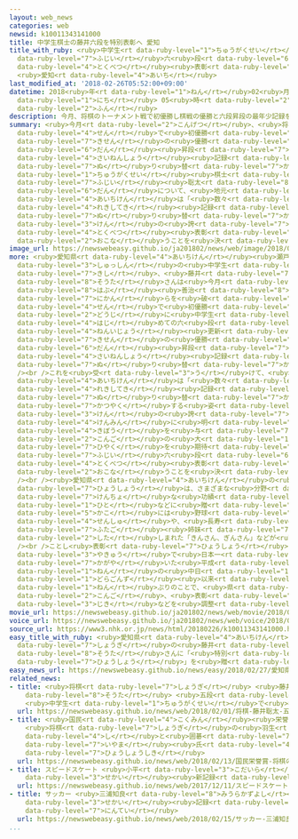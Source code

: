 ```yaml
---
layout: web_news
categories: web
newsid: k10011343141000
title: 中学生棋士の藤井六段を特別表彰へ 愛知
title_with_ruby: <ruby>中学生<rt data-ruby-level="1">ちゅうがくせい</rt></ruby><ruby>棋士<rt data-ruby-level="7">きし</rt></ruby>の<ruby>藤井<rt
  data-ruby-level="7">ふじい</rt></ruby>六<ruby>段<rt data-ruby-level="6">だん</rt></ruby>を<ruby>特別<rt
  data-ruby-level="4">とくべつ</rt></ruby><ruby>表彰<rt data-ruby-level="7">ひょうしょう</rt></ruby>へ
  <ruby>愛知<rt data-ruby-level="4">あいち</rt></ruby>
last_modified_at: '2018-02-26T05:52:00+09:00'
datetime: 2018<ruby>年<rt data-ruby-level="1">ねん</rt></ruby>02<ruby>月<rt data-ruby-level="1">がつ</rt></ruby>26<ruby>日<rt
  data-ruby-level="1">にち</rt></ruby> 05<ruby>時<rt data-ruby-level="2">じ</rt></ruby>52<ruby>分<rt
  data-ruby-level="2">ふん</rt></ruby>
description: 今月、将棋のトーナメント戦で初優勝し棋戦の優勝と六段昇段の最年少記録を塗り替えた中学生棋士の藤井聡太六段について、地元の愛知県は「数々の歴史的記録を塗り替え県の誇りだ」として特別表彰を行うことを決めました。
summary: <ruby>今月<rt data-ruby-level="2">こんげつ</rt></ruby>、<ruby>将棋<rt data-ruby-level="7">しょうぎ</rt></ruby>のトーナメント<ruby>戦<rt
  data-ruby-level="4">せん</rt></ruby>で<ruby>初優勝<rt data-ruby-level="6">はつゆうしょう</rt></ruby>し<ruby>棋戦<rt
  data-ruby-level="7">きせん</rt></ruby>の<ruby>優勝<rt data-ruby-level="6">ゆうしょう</rt></ruby>と六<ruby>段<rt
  data-ruby-level="6">だん</rt></ruby><ruby>昇段<rt data-ruby-level="7">しょうだん</rt></ruby>の<ruby>最年少<rt
  data-ruby-level="4">さいねんしょう</rt></ruby><ruby>記録<rt data-ruby-level="4">きろく</rt></ruby>を<ruby>塗<rt
  data-ruby-level="7">ぬ</rt></ruby>り<ruby>替<rt data-ruby-level="7">か</rt></ruby>えた<ruby>中学生<rt
  data-ruby-level="1">ちゅうがくせい</rt></ruby><ruby>棋士<rt data-ruby-level="7">きし</rt></ruby>の<ruby>藤井<rt
  data-ruby-level="7">ふじい</rt></ruby><ruby>聡太<rt data-ruby-level="8">そうた</rt></ruby>六<ruby>段<rt
  data-ruby-level="6">だん</rt></ruby>について、<ruby>地元<rt data-ruby-level="2">じもと</rt></ruby>の<ruby>愛知県<rt
  data-ruby-level="4">あいちけん</rt></ruby>は「<ruby>数々<rt data-ruby-level="2">かずかず</rt></ruby>の<ruby>歴史的<rt
  data-ruby-level="4">れきしてき</rt></ruby><ruby>記録<rt data-ruby-level="4">きろく</rt></ruby>を<ruby>塗<rt
  data-ruby-level="7">ぬ</rt></ruby>り<ruby>替<rt data-ruby-level="7">か</rt></ruby>え<ruby>県<rt
  data-ruby-level="3">けん</rt></ruby>の<ruby>誇<rt data-ruby-level="7">ほこ</rt></ruby>りだ」として<ruby>特別<rt
  data-ruby-level="4">とくべつ</rt></ruby><ruby>表彰<rt data-ruby-level="7">ひょうしょう</rt></ruby>を<ruby>行<rt
  data-ruby-level="2">おこな</rt></ruby>うことを<ruby>決<rt data-ruby-level="3">き</rt></ruby>めました。
image_url: https://newswebeasy.github.io/ja201802/news/web/image/2018/02/26/K10011343141_1802260650_1802260651_01_03.jpg
more: <ruby>愛知県<rt data-ruby-level="4">あいちけん</rt></ruby><ruby>瀬戸市<rt data-ruby-level="7">せとし</rt></ruby><ruby>出身<rt
  data-ruby-level="3">しゅっしん</rt></ruby>の<ruby>中学生<rt data-ruby-level="1">ちゅうがくせい</rt></ruby><ruby>棋士<rt
  data-ruby-level="7">きし</rt></ruby>、<ruby>藤井<rt data-ruby-level="7">ふじい</rt></ruby><ruby>聡太<rt
  data-ruby-level="8">そうた</rt></ruby>さんは<ruby>今月<rt data-ruby-level="2">こんげつ</rt></ruby>、<ruby>羽生<rt
  data-ruby-level="8">はぶ</rt></ruby><ruby>善治<rt data-ruby-level="8">よしはる</rt></ruby><ruby>二冠<rt
  data-ruby-level="7">にかん</rt></ruby>らを<ruby>破<rt data-ruby-level="5">やぶ</rt></ruby>ってトーナメント<ruby>戦<rt
  data-ruby-level="4">せん</rt></ruby>で<ruby>初優勝<rt data-ruby-level="6">はつゆうしょう</rt></ruby>すると<ruby>同時<rt
  data-ruby-level="2">どうじ</rt></ruby>に<ruby>中学生<rt data-ruby-level="1">ちゅうがくせい</rt></ruby>で<ruby>初<rt
  data-ruby-level="4">はじ</rt></ruby>めての六<ruby>段<rt data-ruby-level="6">だん</rt></ruby>になり、６０<ruby>年以上<rt
  data-ruby-level="4">ねんいじょう</rt></ruby><ruby>更新<rt data-ruby-level="7">こうしん</rt></ruby>されていなかった<ruby>棋戦<rt
  data-ruby-level="7">きせん</rt></ruby>の<ruby>優勝<rt data-ruby-level="6">ゆうしょう</rt></ruby>と六<ruby>段<rt
  data-ruby-level="6">だん</rt></ruby><ruby>昇段<rt data-ruby-level="7">しょうだん</rt></ruby>の<ruby>最年少<rt
  data-ruby-level="4">さいねんしょう</rt></ruby><ruby>記録<rt data-ruby-level="4">きろく</rt></ruby>を<ruby>塗<rt
  data-ruby-level="7">ぬ</rt></ruby>り<ruby>替<rt data-ruby-level="7">か</rt></ruby>えました。<br
  /><br />これを<ruby>受<rt data-ruby-level="3">う</rt></ruby>けて、<ruby>地元<rt data-ruby-level="2">じもと</rt></ruby>の<ruby>愛知県<rt
  data-ruby-level="4">あいちけん</rt></ruby>は「<ruby>数々<rt data-ruby-level="2">かずかず</rt></ruby>の<ruby>歴史的<rt
  data-ruby-level="4">れきしてき</rt></ruby><ruby>記録<rt data-ruby-level="4">きろく</rt></ruby>を<ruby>塗<rt
  data-ruby-level="7">ぬ</rt></ruby>り<ruby>替<rt data-ruby-level="7">か</rt></ruby>え<ruby>活躍<rt
  data-ruby-level="7">かつやく</rt></ruby>する<ruby>姿<rt data-ruby-level="6">すがた</rt></ruby>は<ruby>県<rt
  data-ruby-level="3">けん</rt></ruby>の<ruby>誇<rt data-ruby-level="7">ほこ</rt></ruby>りであり、<ruby>県民<rt
  data-ruby-level="4">けんみん</rt></ruby>に<ruby>明<rt data-ruby-level="2">あか</rt></ruby>るい<ruby>希望<rt
  data-ruby-level="4">きぼう</rt></ruby>を<ruby>与<rt data-ruby-level="7">あた</rt></ruby>えるとともに、<ruby>今後<rt
  data-ruby-level="2">こんご</rt></ruby>の<ruby>大<rt data-ruby-level="1">おお</rt></ruby>いなる<ruby>飛躍<rt
  data-ruby-level="7">ひやく</rt></ruby>を<ruby>期待<rt data-ruby-level="3">きたい</rt></ruby>する」として、<ruby>藤井<rt
  data-ruby-level="7">ふじい</rt></ruby>六<ruby>段<rt data-ruby-level="6">だん</rt></ruby>に<ruby>特別<rt
  data-ruby-level="4">とくべつ</rt></ruby><ruby>表彰<rt data-ruby-level="7">ひょうしょう</rt></ruby>を<ruby>行<rt
  data-ruby-level="2">おこな</rt></ruby>うことを<ruby>決<rt data-ruby-level="3">き</rt></ruby>めました。<br
  /><br /><ruby>愛知県<rt data-ruby-level="4">あいちけん</rt></ruby>の<ruby>特別<rt data-ruby-level="4">とくべつ</rt></ruby><ruby>表彰<rt
  data-ruby-level="7">ひょうしょう</rt></ruby>は、さまざまな<ruby>分野<rt data-ruby-level="2">ぶんや</rt></ruby>で<ruby>顕著<rt
  data-ruby-level="7">けんちょ</rt></ruby>な<ruby>功績<rt data-ruby-level="5">こうせき</rt></ruby>があった<ruby>人<rt
  data-ruby-level="1">ひと</rt></ruby>などに<ruby>贈<rt data-ruby-level="7">おく</rt></ruby>られるもので、<ruby>過去<rt
  data-ruby-level="5">かこ</rt></ruby>には<ruby>野球<rt data-ruby-level="3">やきゅう</rt></ruby>のイチロー<ruby>選手<rt
  data-ruby-level="4">せんしゅ</rt></ruby>や、<ruby>長寿<rt data-ruby-level="7">ちょうじゅ</rt></ruby>の<ruby>双子<rt
  data-ruby-level="7">ふたご</rt></ruby><ruby>姉妹<rt data-ruby-level="7">しまい</rt></ruby>として<ruby>親<rt
  data-ruby-level="2">した</rt></ruby>しまれた「きんさん、ぎんさん」などが<ruby>受賞<rt data-ruby-level="4">じゅしょう</rt></ruby>しています。<br
  /><br />ことし<ruby>表彰<rt data-ruby-level="7">ひょうしょう</rt></ruby>されれば、<ruby>プロ<rt data-ruby-level="3">ぷろ</rt></ruby><ruby>野球<rt
  data-ruby-level="3">やきゅう</rt></ruby>で<ruby>日本一<rt data-ruby-level="1">にっぽんいち</rt></ruby>に<ruby>輝<rt
  data-ruby-level="7">かがや</rt></ruby>いた<ruby>平成<rt data-ruby-level="4">へいせい</rt></ruby>１９<ruby>年<rt
  data-ruby-level="1">ねん</rt></ruby>の<ruby>中日<rt data-ruby-level="1">ちゅうにち</rt></ruby><ruby>ドラゴンズ<rt
  data-ruby-level="1">どらごんず</rt></ruby><ruby>以来<rt data-ruby-level="4">いらい</rt></ruby>１１<ruby>年<rt
  data-ruby-level="1">ねん</rt></ruby>ぶりのことで、<ruby>県<rt data-ruby-level="3">けん</rt></ruby>は、<ruby>今後<rt
  data-ruby-level="2">こんご</rt></ruby>、<ruby>表彰<rt data-ruby-level="7">ひょうしょう</rt></ruby>の<ruby>時期<rt
  data-ruby-level="3">じき</rt></ruby>などを<ruby>調整<rt data-ruby-level="3">ちょうせい</rt></ruby>することにしています。
movie_url: https://newswebeasy.github.io/ja201802/news/web/movie/2018/02/26/k10011343141_201802260650_201802260651.mp4
voice_url: https://newswebeasy.github.io/ja201802/news/web/voice/2018/02/26/k10011343141_201802260650_201802260651.mp3
source_url: https://www3.nhk.or.jp/news/html/20180226/k10011343141000.html
easy_title_with_ruby: <ruby>愛知県<rt data-ruby-level="4">あいちけん</rt></ruby> <ruby>将棋<rt
  data-ruby-level="7">しょうぎ</rt></ruby>の<ruby>藤井<rt data-ruby-level="7">ふじい</rt></ruby><ruby>聡太<rt
  data-ruby-level="8">そうた</rt></ruby>さんに「<ruby>特別<rt data-ruby-level="4">とくべつ</rt></ruby><ruby>表彰<rt
  data-ruby-level="7">ひょうしょう</rt></ruby>」を<ruby>贈<rt data-ruby-level="7">おく</rt></ruby>る
easy_news_url: https://newswebeasy.github.io/news/easy/2018/02/27/愛知県-将棋の藤井聡太さんに特別表彰を贈る
related_news:
- title: <ruby>将棋<rt data-ruby-level="7">しょうぎ</rt></ruby> <ruby>藤井<rt data-ruby-level="7">ふじい</rt></ruby><ruby>聡太<rt
    data-ruby-level="8">そうた</rt></ruby> <ruby>五段<rt data-ruby-level="6">ごだん</rt></ruby>に
    <ruby>中学生<rt data-ruby-level="1">ちゅうがくせい</rt></ruby>で<ruby>初<rt data-ruby-level="4">はつ</rt></ruby>
  url: https://newswebeasy.github.io/news/web/2018/02/01/将棋-藤井聡太-五段に-中学生で初
- title: <ruby>国民<rt data-ruby-level="4">こくみん</rt></ruby><ruby>栄誉賞<rt data-ruby-level="7">えいよしょう</rt></ruby>
    <ruby>将棋<rt data-ruby-level="7">しょうぎ</rt></ruby>の<ruby>羽生<rt data-ruby-level="8">はぶ</rt></ruby><ruby>氏<rt
    data-ruby-level="4">し</rt></ruby>と<ruby>囲碁<rt data-ruby-level="7">いご</rt></ruby>の<ruby>井山<rt
    data-ruby-level="7">いやま</rt></ruby><ruby>氏<rt data-ruby-level="4">し</rt></ruby>の<ruby>表彰式<rt
    data-ruby-level="7">ひょうしょうしき</rt></ruby>
  url: https://newswebeasy.github.io/news/web/2018/02/13/国民栄誉賞-将棋の羽生氏と囲碁の井山氏の表彰式
- title: スピードスケート <ruby>小平<rt data-ruby-level="3">こだいら</rt></ruby> 1000メートルで<ruby>世界<rt
    data-ruby-level="3">せかい</rt></ruby><ruby>新記録<rt data-ruby-level="4">しんきろく</rt></ruby>
  url: https://newswebeasy.github.io/news/web/2017/12/11/スピードスケート-小平-1000メートルで世界新記録
- title: サッカー <ruby>三浦知良<rt data-ruby-level="8">みうらかずよし</rt></ruby><ruby>選手<rt data-ruby-level="4">せんしゅ</rt></ruby>がギネス<ruby>世界<rt
    data-ruby-level="3">せかい</rt></ruby><ruby>記録<rt data-ruby-level="4">きろく</rt></ruby>に<ruby>認定<rt
    data-ruby-level="7">にんてい</rt></ruby>
  url: https://newswebeasy.github.io/news/web/2018/02/15/サッカー-三浦知良選手がギネス世界記録に認定
...
```

